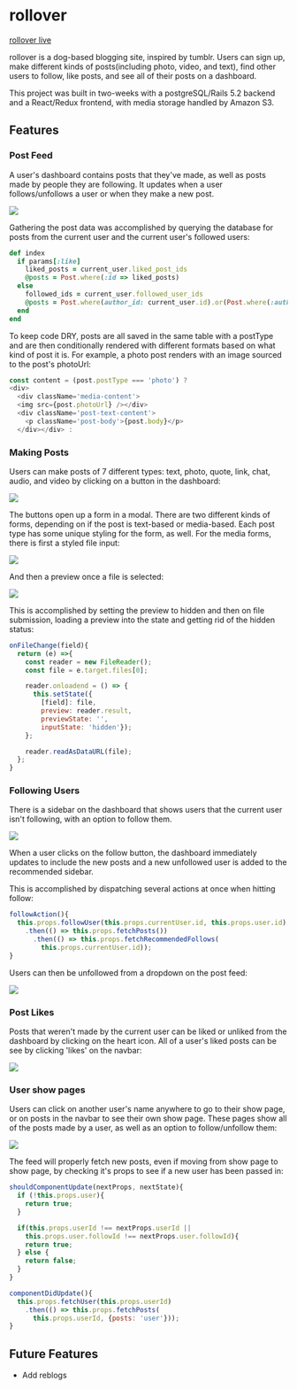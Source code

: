 # rollover

[rollover live](https://rollover.herokuapp.com/#/)

rollover is a dog-based blogging site, inspired by tumblr. Users can sign up, make different kinds of posts(including photo, video, and text), find other users to follow, like posts, and see all of their posts on a dashboard.

This project was built in two-weeks with a postgreSQL/Rails 5.2 backend and a React/Redux frontend, with media storage handled by Amazon S3.

## Features

### Post Feed

A user's dashboard contains posts that they've made, as well as posts made by people they are following. It updates when a user follows/unfollows a user or when they make a new post.

![](app/assets/images/dashboard.png)

Gathering the post data was accomplished by querying the database for posts from the current user and the current user's followed users:

```ruby
def index
  if params[:like]
    liked_posts = current_user.liked_post_ids
    @posts = Post.where(:id => liked_posts)
  else
    followed_ids = current_user.followed_user_ids
    @posts = Post.where(author_id: current_user.id).or(Post.where(:author_id => followed_ids))
  end
end
```

To keep code DRY, posts are all saved in the same table with a postType and are then conditionally rendered with different formats based on what kind of post it is. For example, a photo post renders with an image sourced to the post's photoUrl:

```js
const content = (post.postType === 'photo') ?
<div>
  <div className='media-content'>
  <img src={post.photoUrl} /></div>
  <div className='post-text-content'>
    <p className='post-body'>{post.body}</p>
  </div></div> :
```

### Making Posts

Users can make posts of 7 different types: text, photo, quote, link, chat, audio, and video by clicking on a button in the dashboard:

![](app/assets/images/post_buttons.png)

The buttons open up a form in a modal. There are two different kinds of forms, depending on if the post is text-based or media-based. Each post type has some unique styling for the form, as well.
For the media forms, there is first a styled file input:

![](app/assets/images/media_file.png)

And then a preview once a file is selected:

![](app/assets/images/media_preview.png)

This is accomplished by setting the preview to hidden and then on file submission, loading a preview into the state and getting rid of the hidden status:

```js
onFileChange(field){
  return (e) =>{
    const reader = new FileReader();
    const file = e.target.files[0];

    reader.onloadend = () => {
      this.setState({
        [field]: file,
        preview: reader.result,
        previewState: '',
        inputState: 'hidden'});
    };

    reader.readAsDataURL(file);
  };
}
```

### Following Users

There is a sidebar on the dashboard that shows users that the current user isn't following, with an option to follow them.

![](app/assets/images/recommended_follows.png)

When a user clicks on the follow button, the dashboard immediately updates to include the new posts and a new unfollowed user is added to the recommended sidebar.

This is accomplished by dispatching several actions at once when hitting follow:

```js
followAction(){
  this.props.followUser(this.props.currentUser.id, this.props.user.id)
    .then(() => this.props.fetchPosts())
      .then(() => this.props.fetchRecommendedFollows(
        this.props.currentUser.id));
}
```

Users can then be unfollowed from a dropdown on the post feed:

![](app/assets/images/unfollow.png)

### Post Likes

Posts that weren't made by the current user can be liked or unliked from the dashboard by clicking on the heart icon. All of a user's liked posts can be see by clicking 'likes' on the navbar:

![](app/assets/images/likes_page.png)

### User show pages

Users can click on another user's name anywhere to go to their show page, or on posts in the navbar to see their own show page. These pages show all of the posts made by a user, as well as an option to follow/unfollow them:

![](app/assets/images/user_show.png)

The feed will properly fetch new posts, even if moving from show page to show page, by checking it's props to see if a new user has been passed in:

```js
shouldComponentUpdate(nextProps, nextState){
  if (!this.props.user){
    return true;
  }

  if(this.props.userId !== nextProps.userId ||
    this.props.user.followId !== nextProps.user.followId){
    return true;
  } else {
    return false;
  }
}

componentDidUpdate(){
  this.props.fetchUser(this.props.userId)
    .then(() => this.props.fetchPosts(
      this.props.userId, {posts: 'user'}));
}
```


## Future Features

* Add reblogs
